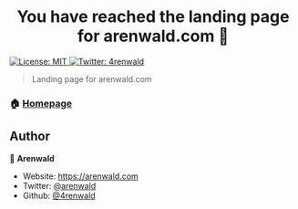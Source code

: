 <h1 align="center">You have reached the landing page for arenwald.com 👋</h1>
<p>
  <a href="#" target="_blank">
    <img alt="License: MIT" src="https://img.shields.io/badge/License-MIT-yellow.svg" />
  </a>
  <a href="https://twitter.com/4renwald" target="_blank">
    <img alt="Twitter: 4renwald" src="https://img.shields.io/twitter/follow/4renwald?style=social" />
  </a>
</p>

> Landing page for arenwald.com

### 🏠 [Homepage](https://arenwald.com)

## Author

👤 **Arenwald**

* Website: https://arenwald.com
* Twitter: [@arenwald](https://twitter.com/4renwald)
* Github: [@4renwald](https://github.com/4renwald)
